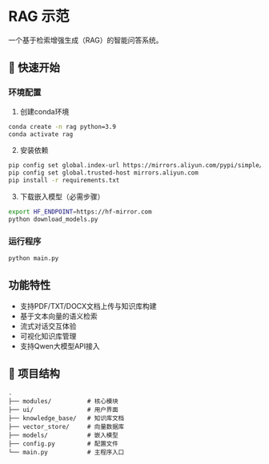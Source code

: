 # RAG 示范

一个基于检索增强生成（RAG）的智能问答系统。

## 🚀 快速开始

### 环境配置
1. 创建conda环境
```bash
conda create -n rag python=3.9
conda activate rag

```

2. 安装依赖
```bash
pip config set global.index-url https://mirrors.aliyun.com/pypi/simple/
pip config set global.trusted-host mirrors.aliyun.com
pip install -r requirements.txt
```

3. 下载嵌入模型（必需步骤）
```bash
export HF_ENDPOINT=https://hf-mirror.com
python download_models.py
```

### 运行程序
```bash
python main.py
```

## 功能特性
- 支持PDF/TXT/DOCX文档上传与知识库构建
- 基于文本向量的语义检索
- 流式对话交互体验
- 可视化知识库管理
- 支持Qwen大模型API接入

## 📂 项目结构
```
.
├── modules/          # 核心模块
├── ui/               # 用户界面
├── knowledge_base/   # 知识库文档
├── vector_store/     # 向量数据库
├── models/           # 嵌入模型
├── config.py         # 配置文件
└── main.py           # 主程序入口
```